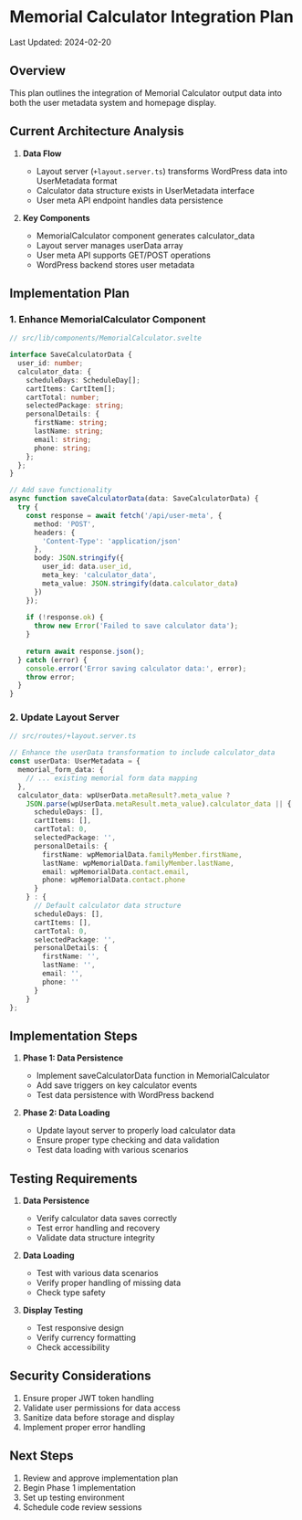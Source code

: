 # Memorial Calculator Integration Plan

Last Updated: 2024-02-20

## Overview

This plan outlines the integration of Memorial Calculator output data into both the user metadata system and homepage display.

## Current Architecture Analysis

1. **Data Flow**
   - Layout server (`+layout.server.ts`) transforms WordPress data into UserMetadata format
   - Calculator data structure exists in UserMetadata interface
   - User meta API endpoint handles data persistence

2. **Key Components**
   - MemorialCalculator component generates calculator_data
   - Layout server manages userData array
   - User meta API supports GET/POST operations
   - WordPress backend stores user metadata

## Implementation Plan

### 1. Enhance MemorialCalculator Component

```typescript
// src/lib/components/MemorialCalculator.svelte

interface SaveCalculatorData {
  user_id: number;
  calculator_data: {
    scheduleDays: ScheduleDay[];
    cartItems: CartItem[];
    cartTotal: number;
    selectedPackage: string;
    personalDetails: {
      firstName: string;
      lastName: string;
      email: string;
      phone: string;
    };
  };
}

// Add save functionality
async function saveCalculatorData(data: SaveCalculatorData) {
  try {
    const response = await fetch('/api/user-meta', {
      method: 'POST',
      headers: {
        'Content-Type': 'application/json'
      },
      body: JSON.stringify({
        user_id: data.user_id,
        meta_key: 'calculator_data',
        meta_value: JSON.stringify(data.calculator_data)
      })
    });
    
    if (!response.ok) {
      throw new Error('Failed to save calculator data');
    }
    
    return await response.json();
  } catch (error) {
    console.error('Error saving calculator data:', error);
    throw error;
  }
}
```

### 2. Update Layout Server

```typescript
// src/routes/+layout.server.ts

// Enhance the userData transformation to include calculator_data
const userData: UserMetadata = {
  memorial_form_data: {
    // ... existing memorial form data mapping
  },
  calculator_data: wpUserData.metaResult?.meta_value ? 
    JSON.parse(wpUserData.metaResult.meta_value).calculator_data || {
      scheduleDays: [],
      cartItems: [],
      cartTotal: 0,
      selectedPackage: '',
      personalDetails: {
        firstName: wpMemorialData.familyMember.firstName,
        lastName: wpMemorialData.familyMember.lastName,
        email: wpMemorialData.contact.email,
        phone: wpMemorialData.contact.phone
      }
    } : {
      // Default calculator data structure
      scheduleDays: [],
      cartItems: [],
      cartTotal: 0,
      selectedPackage: '',
      personalDetails: {
        firstName: '',
        lastName: '',
        email: '',
        phone: ''
      }
    }
};
```


## Implementation Steps

1. **Phase 1: Data Persistence**
   - Implement saveCalculatorData function in MemorialCalculator
   - Add save triggers on key calculator events
   - Test data persistence with WordPress backend

2. **Phase 2: Data Loading**
   - Update layout server to properly load calculator data
   - Ensure proper type checking and data validation
   - Test data loading with various scenarios



## Testing Requirements

1. **Data Persistence**
   - Verify calculator data saves correctly
   - Test error handling and recovery
   - Validate data structure integrity

2. **Data Loading**
   - Test with various data scenarios
   - Verify proper handling of missing data
   - Check type safety

3. **Display Testing**
   - Test responsive design
   - Verify currency formatting
   - Check accessibility

## Security Considerations

1. Ensure proper JWT token handling
2. Validate user permissions for data access
3. Sanitize data before storage and display
4. Implement proper error handling

## Next Steps

1. Review and approve implementation plan
2. Begin Phase 1 implementation
3. Set up testing environment
4. Schedule code review sessions